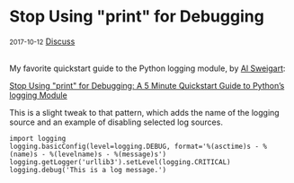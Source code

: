 # Stop Using "print" for Debugging

<div class="meta">
  <span class="date"><small>2017-10-12</small></span>
  <span class="discuss"><a class="github-button" href="https://github.com/copperlight/copperlight.github.io/issues" data-icon="octicon-issue-opened" aria-label="Discuss copperlight/copperlight.github.io on GitHub">Discuss</a></span>
</div><br/>

My favorite quickstart guide to the Python logging module, by [Al Sweigart](https://inventwithpython.com/blog/author/al-sweigart.html):

[Stop Using "print" for Debugging: A 5 Minute Quickstart Guide to Python’s logging Module](https://inventwithpython.com/blog/2012/04/06/stop-using-print-for-debugging-a-5-minute-quickstart-guide-to-pythons-logging-module/)

This is a slight tweak to that pattern, which adds the name of the logging source and an example of disabling selected log sources.

```
import logging
logging.basicConfig(level=logging.DEBUG, format='%(asctime)s - %(name)s - %(levelname)s - %(message)s')
logging.getLogger('urllib3').setLevel(logging.CRITICAL)
logging.debug('This is a log message.')
```
